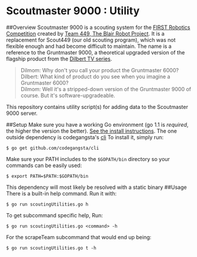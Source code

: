 Scoutmaster 9000 : Utility
======
##Overview
Scoutmaster 9000 is a scouting system for the [FIRST Robotics Competition](http://www.usfirst.org/roboticsprograms/frc) created by [Team 449, The Blair Robot Project](http://robot.mbhs.edu/). It is a replacement for Scout449 (our old scouting program), which was not flexible enough and had become difficult to maintain. The name is a reference to the Gruntmaster 9000, a theoretical upgraded version of the flagship product from the [Dilbert TV series](http://en.wikipedia.org/wiki/Dilbert_%28TV_series%29).
>Dilmom: Why don't you call your product the Gruntmaster 6000?  
>Dilbert: What kind of product do you see when you imagine a Gruntmaster 6000?  
>Dilmom: Well it's a stripped-down version of the Gruntmaster 9000 of course. But it's software-upgradeable.

This repository contains utility script(s) for adding data to the Scoutmaster 9000 server.

##Setup
Make sure you have a working Go environment (go 1.1 is *required*, the higher the version the better). [See the install instructions](http://golang.org/doc/install.html).
The one outside dependency is codegangsta's [cli](https://github.com/codegangsta/cli)
To install it, simply run:  
```
$ go get github.com/codegangsta/cli
```
Make sure your PATH includes to the `$GOPATH/bin` directory so your commands can be easily used:
```
$ export PATH=$PATH:$GOPATH/bin
```
This dependency will most likely be resolved with a static binary
##Usage
There is a built-in help command. Run it with:
```
$ go run scoutingUtilities.go h
```
To get subcommand specific help, Run:
```
$ go run scoutingUtilities.go <command> -h
```
For the scrapeTeam subcommand that would end up being:
```
$ go run scoutingUtilities.go t -h
```
